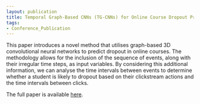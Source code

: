 ```yaml
---
layout: publication
title: Temporal Graph-Based CNNs (TG-CNNs) for Online Course Dropout Prediction – Zoe Hancox 2022
tags:
- Conference_Publication
---
```


This paper introduces a novel method that utilises graph-based 3D convolutional neural networks to predict dropout in online courses. The methodology allows for the inclusion of the sequence of events, along with their irregular time steps, as input variables. By considering this additional information, we can analyse the time intervals between events to determine whether a student is likely to dropout based on their clickstream actions and the time intervals between clicks.

The full paper is available [here](https://link.springer.com/chapter/10.1007/978-3-031-16564-1_34).
